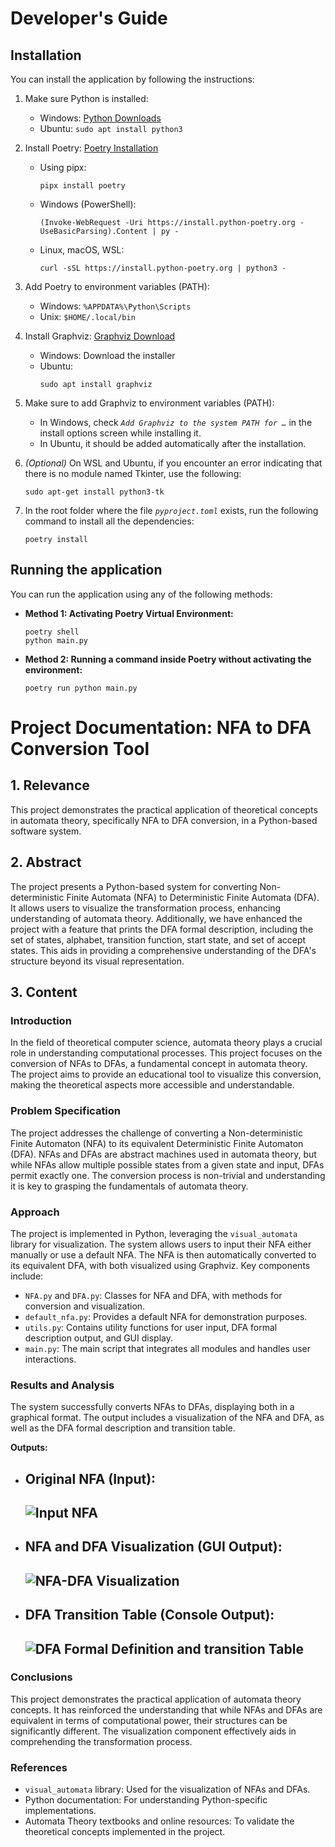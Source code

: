 # Developer's Guide

## Installation

You can install the application by following the instructions:

1. Make sure Python is installed:

   - Windows: [Python Downloads](https://www.python.org/downloads/windows/)
   - Ubuntu: `sudo apt install python3`

2. Install Poetry: [Poetry Installation](https://python-poetry.org/docs/#installation)

   - Using pipx:
     ```
     pipx install poetry
     ```
   - Windows (PowerShell):
     ```
     (Invoke-WebRequest -Uri https://install.python-poetry.org -UseBasicParsing).Content | py -
     ```
   - Linux, macOS, WSL:
     ```
     curl -sSL https://install.python-poetry.org | python3 -
     ```

3. Add Poetry to environment variables (PATH):

   - Windows: `%APPDATA%\Python\Scripts`
   - Unix: `$HOME/.local/bin`

4. Install Graphviz: [Graphviz Download](https://graphviz.org/download/)

   - Windows: Download the installer
   - Ubuntu:
     ```
     sudo apt install graphviz
     ```

5. Make sure to add Graphviz to environment variables (PATH):

   - In Windows, check _`Add Graphviz to the system PATH for …`_ in the install options screen while installing it.
   - In Ubuntu, it should be added automatically after the installation.

6. _(Optional)_ On WSL and Ubuntu, if you encounter an error indicating that there is no module named Tkinter, use the following:

   ```
   sudo apt-get install python3-tk
   ```

7. In the root folder where the file _`pyproject.toml`_ exists, run the following command to install all the dependencies:
   ```
   poetry install
   ```

## Running the application

You can run the application using any of the following methods:

- **Method 1: Activating Poetry Virtual Environment:**

  ```
  poetry shell
  python main.py
  ```

- **Method 2: Running a command inside Poetry without activating the environment:**
  ```
  poetry run python main.py
  ```

# Project Documentation: NFA to DFA Conversion Tool

## 1. Relevance

This project demonstrates the practical application of theoretical concepts in automata theory, specifically NFA to DFA conversion, in a Python-based software system.

## 2. Abstract

The project presents a Python-based system for converting Non-deterministic Finite Automata (NFA) to Deterministic Finite Automata (DFA). It allows users to visualize the transformation process, enhancing understanding of automata theory. Additionally, we have enhanced the project with a feature that prints the DFA formal description, including the set of states, alphabet, transition function, start state, and set of accept states. This aids in providing a comprehensive understanding of the DFA's structure beyond its visual representation.

## 3. Content

### Introduction

In the field of theoretical computer science, automata theory plays a crucial role in understanding computational processes. This project focuses on the conversion of NFAs to DFAs, a fundamental concept in automata theory. The project aims to provide an educational tool to visualize this conversion, making the theoretical aspects more accessible and understandable.

### Problem Specification

The project addresses the challenge of converting a Non-deterministic Finite Automaton (NFA) to its equivalent Deterministic Finite Automaton (DFA). NFAs and DFAs are abstract machines used in automata theory, but while NFAs allow multiple possible states from a given state and input, DFAs permit exactly one. The conversion process is non-trivial and understanding it is key to grasping the fundamentals of automata theory.

### Approach

The project is implemented in Python, leveraging the `visual_automata` library for visualization. The system allows users to input their NFA either manually or use a default NFA. The NFA is then automatically converted to its equivalent DFA, with both visualized using Graphviz. Key components include:

- `NFA.py` and `DFA.py`: Classes for NFA and DFA, with methods for conversion and visualization.
- `default_nfa.py`: Provides a default NFA for demonstration purposes.
- `utils.py`: Contains utility functions for user input, DFA formal description output, and GUI display.
- `main.py`: The main script that integrates all modules and handles user interactions.

### Results and Analysis

The system successfully converts NFAs to DFAs, displaying both in a graphical format. The output includes a visualization of the NFA and DFA, as well as the DFA formal description and transition table.

**Outputs:**

- Original NFA (Input):  
   ---
   ![Input NFA](result-images/original-nfa.png)
   ---
- NFA and DFA Visualization (GUI Output):  
   ---
   ![NFA-DFA Visualization](result-images/nfa-dfa-viz.png)
   ---
- DFA Transition Table (Console Output):  
   ---
   ![DFA Formal Definition and transition Table](result-images/dfa-table.png)
   ---
### Conclusions

This project demonstrates the practical application of automata theory concepts. It has reinforced the understanding that while NFAs and DFAs are equivalent in terms of computational power, their structures can be significantly different. The visualization component effectively aids in comprehending the transformation process.

### References

- `visual_automata` library: Used for the visualization of NFAs and DFAs.
- Python documentation: For understanding Python-specific implementations.
- Automata Theory textbooks and online resources: To validate the theoretical concepts implemented in the project.
